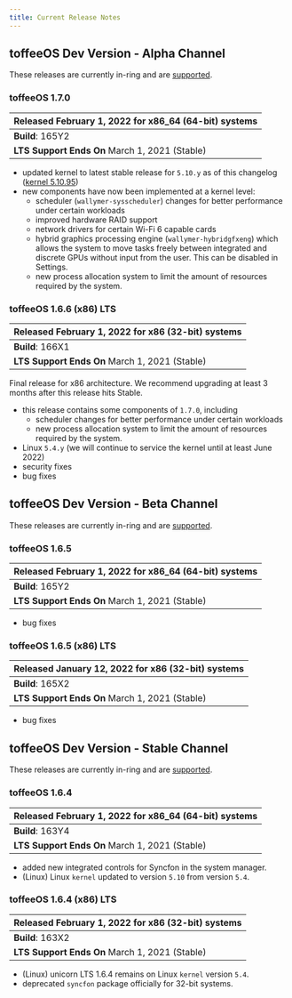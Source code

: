```yaml
---
title: Current Release Notes
---
```


## toffeeOS Dev Version - Alpha Channel
These releases are currently in-ring and are [supported](/releases/lifecycle/).

### toffeeOS 1.7.0
| **Released** February 1, 2022 for x86_64 (64-bit) systems |
|--------------------------------|
| **Build**: 165Y2 |
| **LTS Support Ends On** March 1, 2021 (Stable) |

- updated kernel to latest stable release for ``5.10.y`` as of this changelog ([kernel 5.10.95](https://git.kernel.org/pub/scm/linux/kernel/git/stable/linux.git/commit/?h=linux-5.10.y&id=77656fde3c0125d6ef6f7fb46af6d2739d7b7141))
- new components have now been implemented at a kernel level:
    - scheduler (``wallymer-sysscheduler``) changes for better performance under certain workloads
    - improved hardware RAID support
    - network drivers for certain Wi-Fi 6 capable cards
    - hybrid graphics processing engine (``wallymer-hybridgfxeng``) which allows the system to move tasks freely between integrated and discrete GPUs without input from the user. This can be disabled in Settings.
    - new process allocation system to limit the amount of resources required by the system.

### toffeeOS 1.6.6 (x86) LTS
| **Released** February 1, 2022 for x86 (32-bit) systems |
|--------------------------------|
| **Build**: 166X1 |
| **LTS Support Ends On** March 1, 2021 (Stable) |

Final release for x86 architecture. We recommend upgrading at least 3 months after this release hits Stable.

- this release contains some components of ``1.7.0``, including
    - scheduler changes for better performance under certain workloads
    - new process allocation system to limit the amount of resources required by the system.
- Linux ``5.4.y`` (we will continue to service the kernel until at least June 2022)
- security fixes
- bug fixes

## toffeeOS Dev Version - Beta Channel
These releases are currently in-ring and are [supported](/releases/lifecycle/). 

### toffeeOS 1.6.5
| **Released** February 1, 2022 for x86_64 (64-bit) systems |
|--------------------------------|
| **Build**: 165Y2 |
| **LTS Support Ends On** March 1, 2021 (Stable) |

- bug fixes

### toffeeOS 1.6.5 (x86) LTS
| **Released** January 12, 2022 for x86 (32-bit) systems |
|--------------------------------|
| **Build**: 165X2 |
| **LTS Support Ends On** March 1, 2021 (Stable) |

- bug fixes


## toffeeOS Dev Version - Stable Channel
These releases are currently in-ring and are [supported](/releases/lifecycle/). 

### toffeeOS 1.6.4
| **Released** February 1, 2022 for x86_64 (64-bit) systems |
|--------------------------------|
| **Build**: 163Y4 |
| **LTS Support Ends On** March 1, 2021 (Stable) |

- added new integrated controls for Syncfon in the system manager.
- (Linux) Linux ``kernel`` updated to version ``5.10`` from version ``5.4``.

### toffeeOS 1.6.4 (x86) LTS
| **Released** February 1, 2022 for x86 (32-bit) systems |
|--------------------------------|
| **Build**: 163X2 |
| **LTS Support Ends On** March 1, 2021 (Stable) |

- (Linux) unicorn LTS 1.6.4 remains on Linux ``kernel`` version ``5.4``.
- deprecated `syncfon` package officially for 32-bit systems.
